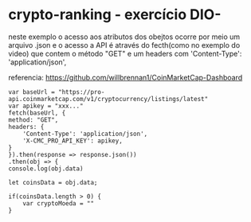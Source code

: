 # crypto-ranking - exercício DIO-  



neste exemplo o acesso aos atributos dos obejtos ocorre por meio um arquivo .json e o acesso a API é através do 
fecth(como no exemplo do video) que contem o método "GET" e 
um headers com 'Content-Type': 'application/json',

referencia: https://github.com/willbrennan1/CoinMarketCap-Dashboard


 
    var baseUrl = "https://pro-api.coinmarketcap.com/v1/cryptocurrency/listings/latest"
    var apikey = "xxx..."
    fetch(baseUrl, {
    method: "GET",
    headers: {
        'Content-Type': 'application/json',
        'X-CMC_PRO_API_KEY': apikey,
    }
    }).then(response => response.json())
    .then(obj => {
    console.log(obj.data)

    let coinsData = obj.data;

    if(coinsData.length > 0) {
        var cryptoMoeda = ""
    }
 
    
